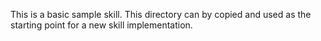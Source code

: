 This is a basic sample skill. This directory can by copied and used as the starting point for a new skill implementation.

